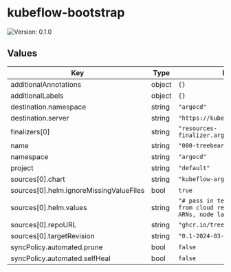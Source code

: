 # kubeflow-bootstrap

![Version: 0.1.0](https://img.shields.io/badge/Version-0.1.0-informational?style=flat-square)

## Values

| Key | Type | Default | Description |
|-----|------|---------|-------------|
| additionalAnnotations | object | `{}` |  |
| additionalLabels | object | `{}` |  |
| destination.namespace | string | `"argocd"` |  |
| destination.server | string | `"https://kubernetes.default.svc"` |  |
| finalizers[0] | string | `"resources-finalizer.argocd.argoproj.io"` |  |
| name | string | `"000-treebeard-kubeflow"` |  |
| namespace | string | `"argocd"` |  |
| project | string | `"default"` |  |
| sources[0].chart | string | `"kubeflow-argo-apps"` |  |
| sources[0].helm.ignoreMissingValueFiles | bool | `true` |  |
| sources[0].helm.values | string | `"# pass in terraform outputs from cloud resources\n# e.g. ARNs, node labels, etc.\n"` |  |
| sources[0].repoURL | string | `"ghcr.io/treebeardtech"` |  |
| sources[0].targetRevision | string | `"0.1-2024-03-08-T12-25-15"` |  |
| syncPolicy.automated.prune | bool | `false` |  |
| syncPolicy.automated.selfHeal | bool | `false` |  |

